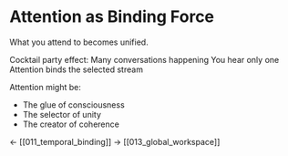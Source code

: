 # Attention as Binding Force

What you attend to becomes unified.

Cocktail party effect:
Many conversations happening
You hear only one
Attention binds the selected stream

Attention might be:
- The glue of consciousness
- The selector of unity
- The creator of coherence

← [[011_temporal_binding]]
→ [[013_global_workspace]]
